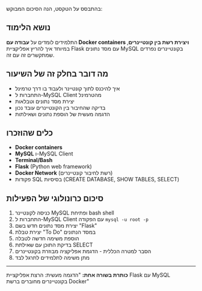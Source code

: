בהתבסס על הטקסט, הנה הסיכום המבוקש:

## נושא הלימוד

התלמידים לומדים על **עבודה עם Docker containers ויצירת רשת בין קונטיינרים**, במיוחד איך להריץ אפליקציית Flask עם מסד נתונים MySQL בקונטיינרים נפרדים שמתקשרים זה עם זה.

## מה דובר בחלק זה של השיעור

- איך להיכנס לתוך קונטיינר ולעבוד בו דרך טרמינל
- התחברות ל-MySQL Client מהטרמינל
- יצירת מסד נתונים וטבלאות
- בדיקה שהחיבור בין הקונטיינרים עובד נכון
- הדגמה מעשית של הוספת נתונים ושאילתות

## כלים שהוזכרו

- **Docker containers**
- **MySQL** ו-MySQL Client
- **Terminal/Bash**
- **Flask** (Python web framework)
- **Docker Network** (רשת לחיבור קונטיינרים)
- פקודות SQL בסיסיות (CREATE DATABASE, SHOW TABLES, SELECT)

## סיכום כרונולוגי של הפעילות

1. כניסה לקונטיינר MySQL ופתיחת bash shell
2. התחברות ל-MySQL Client עם הפקודה `mysql -u root -p`
3. יצירת מסד נתונים חדש בשם "Flask"
4. יצירת טבלת "To Do" במסד הנתונים
5. הוספת משימה חדשה לטבלה
6. בדיקת התוכן עם שאילתת SELECT
7. הסבר למטרה הכללית - הדגמת אפליקציה מבוזרת בקונטיינרים
8. מתן משימה לתלמידים לתרגל לבד

---

**כותרת בשורה אחת:** "הדגמה מעשית: הרצת אפליקציית Flask עם MySQL בקונטיינרים מחוברים ברשת Docker"
